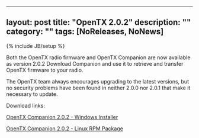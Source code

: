 
---
layout: post
title: "OpenTX 2.0.2"
description: ""
category: ""
tags: [NoReleases, NoNews]
---
{% include JB/setup %}

Both the OpenTX radio firmware and OpenTX Companion are now available as version 2.0.2 
Download Companion and use it to retrieve and transfer OpenTX firmware to your radio.

The OpenTX team always encourages upgrading to the latest versions, but no security problems have been found in neither 2.0.0 nor 2.0.1 that make it necessary to update.

Download links:

[OpenTX Companion 2.0.2 - Windows Installer](http://downloads-20.open-tx.org/companion/companionInstall_2.0.2.exe)

[OpenTX Companion 2.0.2 - Linux RPM Package](http://downloads-20.open-tx.org/companion/companion-2.0.2-i686.rpm)

